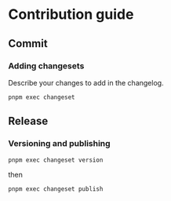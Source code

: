 # Contribution guide

## Commit

### Adding changesets

Describe your changes to add in the changelog.

```
pnpm exec changeset
```

## Release

### Versioning and publishing

```
pnpm exec changeset version
```

then

```
pnpm exec changeset publish
```

